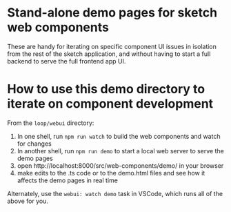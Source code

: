# Stand-alone demo pages for sketch web components

These are handy for iterating on specific component UI issues in isolation from the rest of the sketch application, and without having to start a full backend to serve the full frontend app UI.

# How to use this demo directory to iterate on component development

From the `loop/webui` directory:

1. In one shell, run `npm run watch` to build the web components and watch for changes
1. In another shell, run `npm run demo` to start a local web server to serve the demo pages
1. open http://localhost:8000/src/web-components/demo/ in your browser
1. make edits to the .ts code or to the demo.html files and see how it affects the demo pages in real time

Alternately, use the `webui: watch demo` task in VSCode, which runs all of the above for you.
